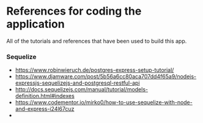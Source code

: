 # References for coding the application

All of the tutorials and references that have been used to build this app.

### Sequelize

- https://www.robinwieruch.de/postgres-express-setup-tutorial/
- https://www.djamware.com/post/5b56a6cc80aca707dd4f65a9/nodejs-expressjs-sequelizejs-and-postgresql-restful-api
- http://docs.sequelizejs.com/manual/tutorial/models-definition.html#indexes
- https://www.codementor.io/mirko0/how-to-use-sequelize-with-node-and-express-i24l67cuz
-
